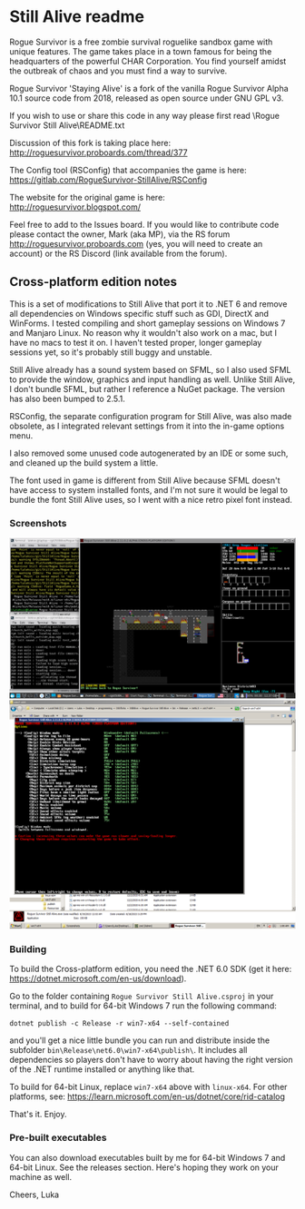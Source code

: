 # Still Alive readme

Rogue Survivor is a free zombie survival roguelike sandbox game with unique features.
The game takes place in a town famous for being the headquarters of the powerful CHAR Corporation. You find yourself amidst the outbreak of chaos and you must find a way to survive. 

Rogue Survivor 'Staying Alive' is a fork of the vanilla Rogue Survivor Alpha 10.1 source code from 2018, released as open source under GNU GPL v3.

If you wish to use or share this code in any way please first read \Rogue Survivor Still Alive\README.txt


Discussion of this fork is taking place here: http://roguesurvivor.proboards.com/thread/377

The Config tool (RSConfig) that accompanies the game is here: https://gitlab.com/RogueSurvivor-StillAlive/RSConfig

The website for the original game is here: http://roguesurvivor.blogspot.com/

Feel free to add to the Issues board. If you would like to contribute code please contact the owner, Mark (aka MP), via the RS forum http://roguesurvivor.proboards.com (yes, you will need to create an account) or the RS Discord (link available from the forum).

## Cross-platform edition notes

This is a set of modifications to Still Alive that port it to .NET 6 and remove all dependencies on Windows specific stuff such as GDI, DirectX and WinForms. I tested compiling and short gameplay sessions on Windows 7 and Manjaro Linux. No reason why it wouldn't also work on a mac, but I have no macs to test it on. I haven't tested proper, longer gameplay sessions yet, so it's probably still buggy and unstable.

Still Alive already has a sound system based on SFML, so I also used SFML to provide the window, graphics and input handling as well. Unlike Still Alive, I don't bundle SFML, but rather I reference a NuGet package. The version has also been bumped to 2.5.1.

RSConfig, the separate configuration program for Still Alive, was also made obsolete, as I integrated relevant settings from it into the in-game options menu.

I also removed some unused code autogenerated by an IDE or some such, and cleaned up the build system a little.

The font used in game is different from Still Alive because SFML doesn't have access to system installed fonts, and I'm not sure it would be legal to bundle the font Still Alive uses, so I went with a nice retro pixel font instead.

### Screenshots

![Running on Manjaro Linux](linux.png)
![Running on Windows 7](windows.png)

### Building

To build the Cross-platform edition, you need the .NET 6.0 SDK (get it here: https://dotnet.microsoft.com/en-us/download).

Go to the folder containing `Rogue Survivor Still Alive.csproj` in your terminal, and to build for 64-bit Windows 7 run the following command:

```
dotnet publish -c Release -r win7-x64 --self-contained

```

and you'll get a nice little bundle you can run and distribute inside the subfolder `bin\Release\net6.0\win7-x64\publish\`. It includes all dependencies so players don't have to worry about having the right version of the .NET runtime installed or anything like that.

To build for 64-bit Linux, replace `win7-x64` above with `linux-x64`. For other platforms, see: https://learn.microsoft.com/en-us/dotnet/core/rid-catalog

That's it. Enjoy.

### Pre-built executables

You can also download executables built by me for 64-bit Windows 7 and 64-bit Linux. See the releases section. 
Here's hoping they work on your machine as well. 

Cheers,
Luka